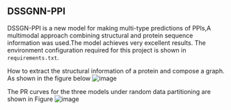 ## DSSGNN-PPI
  DSSGN-PPI is a new model for making multi-type predictions of PPIs,A multimodal approach combining structural and protein sequence information was used.The model achieves very excellent results.
  The environment configuration required for this project is shown in `requirements.txt`.

  How to extract the structural information of a protein and compose a graph. As shown in the figure below
![image](https://github.com/cstudy1/DSSGNN-PPI/assets/104350891/6129026f-d17a-4980-b2c6-2b5b9f363e39)

  The PR curves for the three models under random data partitioning are shown in Figure
![image](https://github.com/cstudy1/DSSGNN-PPI/assets/104350891/4c83db59-d76d-4943-9b2d-a34b96e97b38)

  
